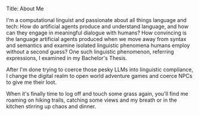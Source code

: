 Title: About Me

I'm a computational linguist and passionate about all things language and tech: How do artificial agents produce and understand language, and how can they engage in meaningful dialogue with humans?  How convincing is the language artificial agents produced when we move away from syntax and semantics and examine isolated linguistic phenomena humans employ without a second guess? One such linguistic phenomenon, referring expressions, I examined in my Bachelor's Thesis.


After I'm done trying to coerce those pesky LLMs into linguistic compliance, I change the digital realm to open world adventure games and coerce NPCs to give me their loot.



When it's finally time to log off and touch some grass again, you'll find me roaming on hiking trails, catching some views and my breath or in the kitchen stirring up chaos and dinner.